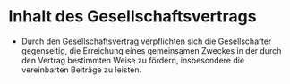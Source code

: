 # Inhalt des Gesellschaftsvertrags

- Durch den Gesellschaftsvertrag verpflichten sich die Gesellschafter gegenseitig, die Erreichung eines gemeinsamen Zweckes in der durch den Vertrag bestimmten Weise zu fördern, insbesondere die vereinbarten Beiträge zu leisten.

